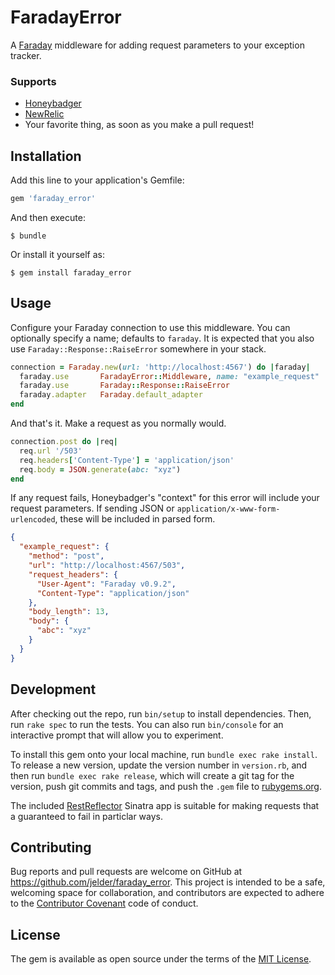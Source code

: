 # FaradayError

A [Faraday](https://github.com/lostisland/faraday) middleware for adding request parameters to your exception tracker.

### Supports
 - [Honeybadger](https://www.honeybadger.io/)
 - [NewRelic](http://newrelic.com/)
 - Your favorite thing, as soon as you make a pull request!

## Installation

Add this line to your application's Gemfile:

```ruby
gem 'faraday_error'
```

And then execute:

    $ bundle

Or install it yourself as:

    $ gem install faraday_error

## Usage

Configure your Faraday connection to use this middleware. You can optionally specify a name; defaults to `faraday`. It is expected that you also use `Faraday::Response::RaiseError` somewhere in your stack.
```ruby
connection = Faraday.new(url: 'http://localhost:4567') do |faraday|
  faraday.use       FaradayError::Middleware, name: "example_request"
  faraday.use       Faraday::Response::RaiseError
  faraday.adapter   Faraday.default_adapter
end
```

And that's it. Make a request as you normally would.
```ruby
connection.post do |req|
  req.url '/503'
  req.headers['Content-Type'] = 'application/json'
  req.body = JSON.generate(abc: "xyz")
end
```

If any request fails, Honeybadger's "context" for this error will include your request parameters. If sending JSON or `application/x-www-form-urlencoded`, these will be included in parsed form.
```json
{
  "example_request": {
    "method": "post",
    "url": "http://localhost:4567/503",
    "request_headers": {
      "User-Agent": "Faraday v0.9.2",
      "Content-Type": "application/json"
    },
    "body_length": 13,
    "body": {
      "abc": "xyz"
    }
  }
}
```


## Development

After checking out the repo, run `bin/setup` to install dependencies. Then, run `rake spec` to run the tests. You can also run `bin/console` for an interactive prompt that will allow you to experiment.

To install this gem onto your local machine, run `bundle exec rake install`. To release a new version, update the version number in `version.rb`, and then run `bundle exec rake release`, which will create a git tag for the version, push git commits and tags, and push the `.gem` file to [rubygems.org](https://rubygems.org).

The included [RestReflector](../spec/rest_reflector.rb) Sinatra app is suitable for making requests that a guaranteed to fail in particlar ways.

## Contributing

Bug reports and pull requests are welcome on GitHub at https://github.com/jelder/faraday_error. This project is intended to be a safe, welcoming space for collaboration, and contributors are expected to adhere to the [Contributor Covenant](http://contributor-covenant.org) code of conduct.


## License

The gem is available as open source under the terms of the [MIT License](http://opensource.org/licenses/MIT).

